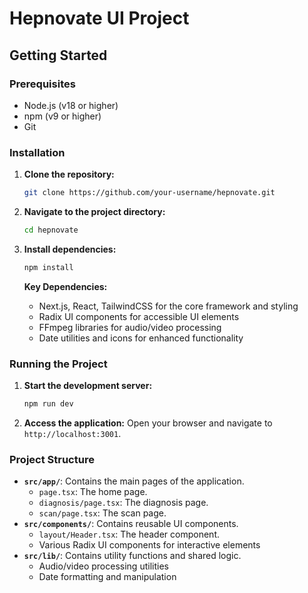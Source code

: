 # Hepnovate UI Project

## Getting Started

### Prerequisites
- Node.js (v18 or higher)
- npm (v9 or higher)
- Git

### Installation

1. **Clone the repository:**
   ```bash
   git clone https://github.com/your-username/hepnovate.git
   ```

2. **Navigate to the project directory:**
   ```bash
   cd hepnovate
   ```

3. **Install dependencies:**
   ```bash
   npm install
   ```

   **Key Dependencies:**
   - Next.js, React, TailwindCSS for the core framework and styling
   - Radix UI components for accessible UI elements
   - FFmpeg libraries for audio/video processing
   - Date utilities and icons for enhanced functionality

### Running the Project

1. **Start the development server:**
   ```bash
   npm run dev
   ```

2. **Access the application:**
   Open your browser and navigate to `http://localhost:3001`.

### Project Structure

- **`src/app/`**: Contains the main pages of the application.
  - `page.tsx`: The home page.
  - `diagnosis/page.tsx`: The diagnosis page.
  - `scan/page.tsx`: The scan page.
- **`src/components/`**: Contains reusable UI components.
  - `layout/Header.tsx`: The header component.
  - Various Radix UI components for interactive elements
- **`src/lib/`**: Contains utility functions and shared logic.
  - Audio/video processing utilities
  - Date formatting and manipulation
